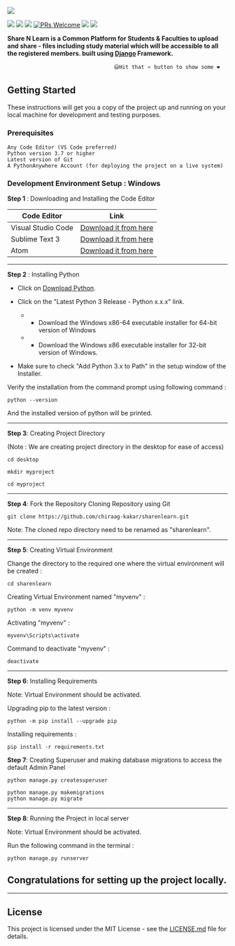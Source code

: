 ![](https://github.com/chiraag-kakar/sharenlearn/blob/master/banner.png)


![](https://img.shields.io/github/license/chiraag-kakar/sharenlearn?style=for-the-badge)
![](https://img.shields.io/tokei/lines/github/chiraag-kakar/sharenlearn?label=Lines%20of%20Code&style=for-the-badge)
![](https://img.shields.io/github/issues-raw/chiraag-kakar/sharenlearn?color=orange&style=for-the-badge)
[![PRs Welcome](https://img.shields.io/badge/PRs-welcome-brightgreen.svg?style=for-the-badge)](https://github.com/chiraag-kakar/sharenlearn/pulls)
![](https://img.shields.io/github/issues-pr/chiraag-kakar/sharenlearn?style=for-the-badge)
![](https://img.shields.io/github/commit-activity/y/chiraag-kakar/sharenlearn?style=for-the-badge)


**Share N Learn is a Common Platform for Students & Faculties to upload and share - files including study material which will be accessible to all the registered members.
 built using [Django](https://docs.djangoproject.com/en/3.1/) Framework.**

                                      😃Hit that ⭐ button to show some ❤️           

## Getting Started

These instructions will get you a copy of the project up and running on your local machine for development and testing purposes.

### Prerequisites
```
Any Code Editor (VS Code preferred)
Python version 3.7 or higher
Latest version of Git
A PythonAnywhere Account (for deploying the project on a live system)
```

### Development Environment Setup : Windows
**Step 1** : Downloading and Installing the Code Editor

| **Code Editor** | **Link** 	|
|-	|-	|
| Visual Studio Code 	| [Download it from here](https://code.visualstudio.com/)	|
| Sublime Text 3 	| [Download it from here](https://www.sublimetext.com/3) |
| Atom 	| [Download it from here](https://atom.io/)	|

---
**Step 2** : Installing Python
* Click on [Download Python](https://www.python.org/downloads/windows/).
* Click on the "Latest Python 3 Release - Python x.x.x" link.
   * * Download the Windows x86-64 executable installer for 64-bit version of Windows
   * * Download the Windows x86 executable installer for 32-bit version of Windows.


* Make sure to check "Add Python 3.x to Path" in the setup window of the Installer.

Verify the installation from the command prompt using following command :
```
python --version
```
And the installed version of python will be printed.


---
**Step 3**: Creating Project Directory 


(Note : We are creating project directory in the desktop for ease of access)

```
cd desktop

mkdir myproject

cd myproject
```
---
**Step 4**: Fork the Repository Cloning Repository using Git
```
git clone https://github.com/chiraag-kakar/sharenlearn.git
```
Note: The cloned repo directory need to be renamed as "sharenlearn".

---
**Step 5**: Creating Virtual Environment

Change the directory to the required one where the virtual environment will be created :
```
cd sharenlearn
```
Creating Virtual Environment named "myvenv" :
```
python -m venv myvenv
```
Activating "myvenv" :
```
myvenv\Scripts\activate
```
Command to deactivate "myvenv" :
```
deactivate
```
---
**Step 6**: Installing Requirements


Note: Virtual Environment should be activated.


Upgrading pip to the latest version :
```
python -m pip install --upgrade pip
```


Installing requirements :
```
pip install -r requirements.txt
```
**Step 7**: Creating Superuser and making database migrations to access the default Admin Panel
```
python manage.py createsuperuser
```
```
python manage.py makemigrations
python manage.py migrate
```

---
**Step 8**: Running the Project in local server


Note: Virtual Environment should be activated.


Run the following command in the terminal :
```
python manage.py runserver
```

## Congratulations for setting up the project locally.


---

## License

This project is licensed under the MIT License - see the [LICENSE.md](LICENSE.md) file for details.
